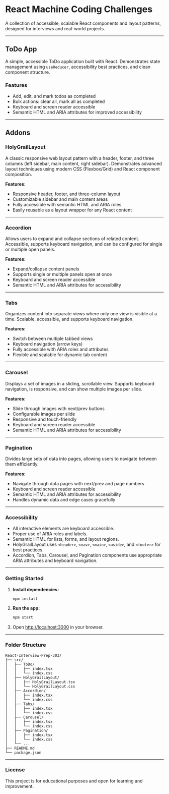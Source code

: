 # React Machine Coding Challenges

A collection of accessible, scalable React components and layout patterns, designed for interviews and real-world projects.

---

## ToDo App

A simple, accessible ToDo application built with React. Demonstrates state management using `useReducer`, accessibility best practices, and clean component structure.

### Features

- Add, edit, and mark todos as completed
- Bulk actions: clear all, mark all as completed
- Keyboard and screen reader accessible
- Semantic HTML and ARIA attributes for improved accessibility

---

## Addons

### HolyGrailLayout

A classic responsive web layout pattern with a header, footer, and three columns (left sidebar, main content, right sidebar). Demonstrates advanced layout techniques using modern CSS (Flexbox/Grid) and React component composition.

**Features:**

- Responsive header, footer, and three-column layout
- Customizable sidebar and main content areas
- Fully accessible with semantic HTML and ARIA roles
- Easily reusable as a layout wrapper for any React content

---

### Accordion

Allows users to expand and collapse sections of related content. Accessible, supports keyboard navigation, and can be configured for single or multiple open panels.

**Features:**

- Expand/collapse content panels
- Supports single or multiple panels open at once
- Keyboard and screen reader accessible
- Semantic HTML and ARIA attributes for accessibility

---

### Tabs

Organizes content into separate views where only one view is visible at a time. Scalable, accessible, and supports keyboard navigation.

**Features:**

- Switch between multiple tabbed views
- Keyboard navigation (arrow keys)
- Fully accessible with ARIA roles and attributes
- Flexible and scalable for dynamic tab content

---

### Carousel

Displays a set of images in a sliding, scrollable view. Supports keyboard navigation, is responsive, and can show multiple images per slide.

**Features:**

- Slide through images with next/prev buttons
- Configurable images per slide
- Responsive and touch-friendly
- Keyboard and screen reader accessible
- Semantic HTML and ARIA attributes for accessibility

---

### Pagination

Divides large sets of data into pages, allowing users to navigate between them efficiently.

**Features:**

- Navigate through data pages with next/prev and page numbers
- Keyboard and screen reader accessible
- Semantic HTML and ARIA attributes for accessibility
- Handles dynamic data and edge cases gracefully

---

### Accessibility

- All interactive elements are keyboard accessible.
- Proper use of ARIA roles and labels.
- Semantic HTML for lists, forms, and layout regions.
- HolyGrailLayout uses `<header>`, `<nav>`, `<main>`, `<aside>`, and `<footer>` for best practices.
- Accordion, Tabs, Carousel, and Pagination components use appropriate ARIA attributes and keyboard navigation.

---

### Getting Started

1. **Install dependencies:**
   ```bash
   npm install
   ```
2. **Run the app:**
   ```bash
   npm start
   ```
3. Open [http://localhost:3000](http://localhost:3000) in your browser.

---

### Folder Structure

```
React-Interview-Prep-303/
├── src/
│   ├── ToDo/
│   │   ├── index.tsx
│   │   └── index.css
│   ├── HolyGrailLayout/
│   │   ├── HolyGrailLayout.tsx
│   │   └── HolyGrailLayout.css
│   ├── Accordion/
│   │   ├── index.tsx
│   │   └── index.css
│   ├── Tabs/
│   │   ├── index.tsx
│   │   └── index.css
│   ├── Carousel/
│   │   ├── index.tsx
│   │   └── index.css
│   ├── Pagination/
│   │   ├── index.tsx
│   │   └── index.css
│   └── ...
├── README.md
└── package.json
```

---

### License

This project is for educational purposes and open for learning and improvement.
